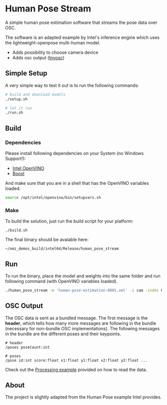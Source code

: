 # Human Pose Stream
A simple human pose estimation software that streams the pose data over OSC.

The software is an adapted example by Intel's inference engine which uses the lightweight-openpose multi-human model.

- Adds possibility to choose camera device
- Adds osc output ([tnyosc](https://github.com/toshiroyamada/tnyosc))

## Simple Setup

A very simple way to test it out is to run the following commands:

```bash
# build and download models
./setup.sh

# let it run
./run.sh
```

## Build

### Dependencies

Please install following dependencies on your System (no Windows Support!):

- [Intel OpenVINO](https://docs.openvinotoolkit.org/latest/_docs_install_guides_installing_openvino_macos.html)
- [Boost](https://formulae.brew.sh/formula/boost)

And make sure that you are in a shell that has the OpenVINO variables loaded:

```bash
source /opt/intel/openvino/bin/setupvars.sh
```

### Make

To build the solution, just run the build script for your platform:

```
./build.sh
```

The final binary should be avaiable here:

```
~/omz_demos_build/intel64/Release/human_pose_stream
```


## Run

To run the binary, place the model and weights into the same folder and run following command (with OpenVINO variables loaded).

```bash
./human_pose_stream -m 'human-pose-estimation-0001.xml' -i cam -index 0
```

## OSC Output
The OSC data is sent as a bundled message. The first message is the **header**, which tells how many more messages are following in the bundle (necessary for non-bundle OSC implementations). The following messages in the bundle are the different poses and their keypoints.

```
# header
/poses poseCount:int

# poses
/pose id:int score:float x1:float y1:float x2:float y2:float ...
```

Check out the [Processing example](https://github.com/cansik/human-pose-stream/tree/master/examples/HumanPoseReceiver) provided on how to read the data.

## About

The project is slightly adapted from the Human Pose example Intel provides.
